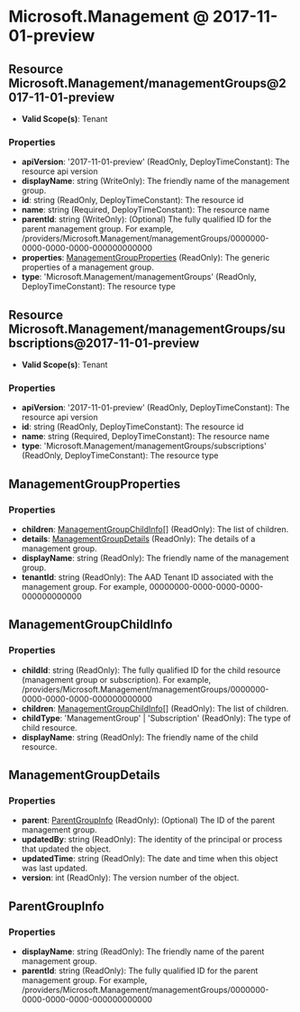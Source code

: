 # Microsoft.Management @ 2017-11-01-preview

## Resource Microsoft.Management/managementGroups@2017-11-01-preview
* **Valid Scope(s)**: Tenant
### Properties
* **apiVersion**: '2017-11-01-preview' (ReadOnly, DeployTimeConstant): The resource api version
* **displayName**: string (WriteOnly): The friendly name of the management group.
* **id**: string (ReadOnly, DeployTimeConstant): The resource id
* **name**: string (Required, DeployTimeConstant): The resource name
* **parentId**: string (WriteOnly): (Optional) The fully qualified ID for the parent management group.  For example, /providers/Microsoft.Management/managementGroups/0000000-0000-0000-0000-000000000000
* **properties**: [ManagementGroupProperties](#managementgroupproperties) (ReadOnly): The generic properties of a management group.
* **type**: 'Microsoft.Management/managementGroups' (ReadOnly, DeployTimeConstant): The resource type

## Resource Microsoft.Management/managementGroups/subscriptions@2017-11-01-preview
* **Valid Scope(s)**: Tenant
### Properties
* **apiVersion**: '2017-11-01-preview' (ReadOnly, DeployTimeConstant): The resource api version
* **id**: string (ReadOnly, DeployTimeConstant): The resource id
* **name**: string (Required, DeployTimeConstant): The resource name
* **type**: 'Microsoft.Management/managementGroups/subscriptions' (ReadOnly, DeployTimeConstant): The resource type

## ManagementGroupProperties
### Properties
* **children**: [ManagementGroupChildInfo](#managementgroupchildinfo)[] (ReadOnly): The list of children.
* **details**: [ManagementGroupDetails](#managementgroupdetails) (ReadOnly): The details of a management group.
* **displayName**: string (ReadOnly): The friendly name of the management group.
* **tenantId**: string (ReadOnly): The AAD Tenant ID associated with the management group. For example, 00000000-0000-0000-0000-000000000000

## ManagementGroupChildInfo
### Properties
* **childId**: string (ReadOnly): The fully qualified ID for the child resource (management group or subscription).  For example, /providers/Microsoft.Management/managementGroups/0000000-0000-0000-0000-000000000000
* **children**: [ManagementGroupChildInfo](#managementgroupchildinfo)[] (ReadOnly): The list of children.
* **childType**: 'ManagementGroup' | 'Subscription' (ReadOnly): The type of child resource.
* **displayName**: string (ReadOnly): The friendly name of the child resource.

## ManagementGroupDetails
### Properties
* **parent**: [ParentGroupInfo](#parentgroupinfo) (ReadOnly): (Optional) The ID of the parent management group.
* **updatedBy**: string (ReadOnly): The identity of the principal or process that updated the object.
* **updatedTime**: string (ReadOnly): The date and time when this object was last updated.
* **version**: int (ReadOnly): The version number of the object.

## ParentGroupInfo
### Properties
* **displayName**: string (ReadOnly): The friendly name of the parent management group.
* **parentId**: string (ReadOnly): The fully qualified ID for the parent management group.  For example, /providers/Microsoft.Management/managementGroups/0000000-0000-0000-0000-000000000000

